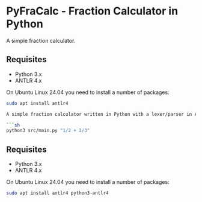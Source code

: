 # PyFraCalc - Fraction Calculator in Python

A simple fraction calculator.

## Requisites

- Python 3.x
- ANTLR 4.x

On Ubuntu Linux 24.04 you need to install a number of packages:

````sh
sudo apt install antlr4

A simple fraction calculator written in Python with a lexer/parser in ANTLR 4.x.

```sh
python3 src/main.py "1/2 + 2/3"
````

## Requisites

- Python 3.x
- ANTLR 4.x

On Ubuntu Linux 24.04 you need to install a number of packages:

```sh
sudo apt install antlr4 python3-antlr4
```
